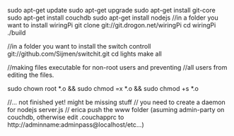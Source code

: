 sudo apt-get update
sudo apt-get upgrade
sudo apt-get install git-core
sudo apt-get install couchdb
sudo apt-get install nodejs
//in a folder you want to install wiringPi
git clone git://git.drogon.net/wiringPi
cd wiringPi
./build

//in a folder you want to install the switch controll
git://github.com/Sijmen/switchit.git
cd lights
make all

//making files executable for non-root users and preventing
//all users from editing the files.

sudo chown root *.o && sudo chmod =x *.o && sudo chmod +s *.o

//... not finished yet! might be missing stuff
// you need to create a daemon for nodejs server.js
// erica push the www folder (asuming admin-party on couchdb, otherwise edit .couchapprc to http://adminname:adminpass@localhost/etc...)